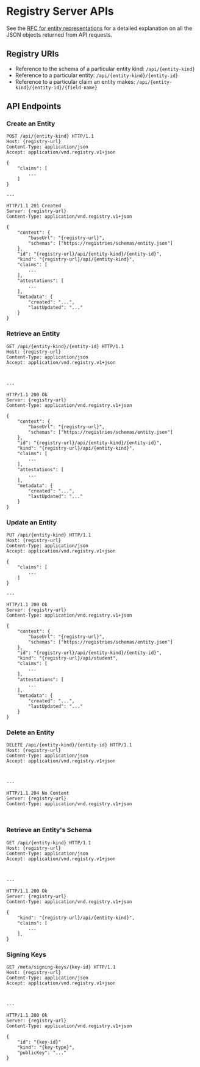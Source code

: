 # Registry Server APIs

See the
[RFC for entity representations](https://github.com/sunbird-rc/community/discussions/98)
for a detailed explanation on all the JSON objects returned from API requests.

## Registry URIs

- Reference to the schema of a particular entity kind: `/api/{entity-kind}`
- Reference to a particular entity: `/api/{entity-kind}/{entity-id}`
- Reference to a particular claim an entity makes:
  `/api/{entity-kind}/{entity-id}/{field-name}`

## API Endpoints

### Create an Entity

```http
POST /api/{entity-kind} HTTP/1.1
Host: {registry-url}
Content-Type: application/json
Accept: application/vnd.registry.v1+json

{
	"claims": [
		...
	]
}

---

HTTP/1.1 201 Created
Server: {registry-url}
Content-Type: application/vnd.registry.v1+json

{
	"context": {
		"baseUrl": "{registry-url}",
		"schemas": ["https://registries/schemas/entity.json"]
	},
	"id": "{registry-url}/api/{entity-kind}/{entity-id}",
	"kind": "{registry-url}/api/{entity-kind}",
	"claims": [
		...
	],
	"attestations": [
		...
	],
	"metadata": {
		"created": "...",
		"lastUpdated": "..."
	}
}
```

### Retrieve an Entity

```http
GET /api/{entity-kind}/{entity-id} HTTP/1.1
Host: {registry-url}
Content-Type: application/json
Accept: application/vnd.registry.v1+json



---

HTTP/1.1 200 Ok
Server: {registry-url}
Content-Type: application/vnd.registry.v1+json

{
	"context": {
		"baseUrl": "{registry-url}",
		"schemas": ["https://registries/schemas/entity.json"]
	},
	"id": "{registry-url}/api/{entity-kind}/{entity-id}",
	"kind": "{registry-url}/api/{entity-kind}",
	"claims": [
		...
	],
	"attestations": [
		...
	],
	"metadata": {
		"created": "...",
		"lastUpdated": "..."
	}
}
```

### Update an Entity

```http
PUT /api/{entity-kind} HTTP/1.1
Host: {registry-url}
Content-Type: application/json
Accept: application/vnd.registry.v1+json

{
	"claims": [
		...
	]
}

---

HTTP/1.1 200 Ok
Server: {registry-url}
Content-Type: application/vnd.registry.v1+json

{
	"context": {
		"baseUrl": "{registry-url}",
		"schemas": ["https://registries/schemas/entity.json"]
	},
	"id": "{registry-url}/api/{entity-kind}/{entity-id}",
	"kind": "{registry-url}/api/student",
	"claims": [
		...
	],
	"attestations": [
		...
	],
	"metadata": {
		"created": "...",
		"lastUpdated": "..."
	}
}
```

### Delete an Entity

```http
DELETE /api/{entity-kind}/{entity-id} HTTP/1.1
Host: {registry-url}
Content-Type: application/json
Accept: application/vnd.registry.v1+json



---

HTTP/1.1 204 No Content
Server: {registry-url}
Content-Type: application/vnd.registry.v1+json



```

### Retrieve an Entity's Schema

```http
GET /api/{entity-kind} HTTP/1.1
Host: {registry-url}
Content-Type: application/json
Accept: application/vnd.registry.v1+json



---

HTTP/1.1 200 Ok
Server: {registry-url}
Content-Type: application/vnd.registry.v1+json

{
	"kind": "{registry-url}/api/{entity-kind}",
	"claims": [
		...
	],
}
```

### Signing Keys

```http
GET /meta/signing-keys/{key-id} HTTP/1.1
Host: {registry-url}
Content-Type: application/json
Accept: application/vnd.registry.v1+json



---

HTTP/1.1 200 Ok
Server: {registry-url}
Content-Type: application/vnd.registry.v1+json

{
	"id": "{key-id}"
	"kind": "{key-type}",
	"publicKey": "..."
}
```
